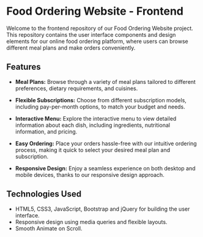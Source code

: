 # Food Ordering Website - Frontend

Welcome to the frontend repository of our Food Ordering Website project. This repository contains the user interface components and design elements for our online food ordering platform, where users can browse different meal plans and make orders conveniently.

## Features

- **Meal Plans:** Browse through a variety of meal plans tailored to different preferences, dietary requirements, and cuisines.

- **Flexible Subscriptions:** Choose from different subscription models, including pay-per-month options, to match your budget and needs.

- **Interactive Menu:** Explore the interactive menu to view detailed information about each dish, including ingredients, nutritional information, and pricing.

- **Easy Ordering:** Place your orders hassle-free with our intuitive ordering process, making it quick to select your desired meal plan and subscription.

- **Responsive Design:** Enjoy a seamless experience on both desktop and mobile devices, thanks to our responsive design approach.

## Technologies Used

- HTML5, CSS3, JavaScript, Bootstrap and jQuery for building the user interface.
- Responsive design using media queries and flexible layouts.
- Smooth Animate on Scroll.
